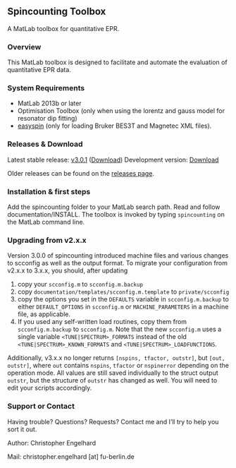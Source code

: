 ## Spincounting Toolbox

A MatLab toolbox for quantitative EPR.

### Overview
This MatLab toolbox is designed to facilitate and automate the evaluation of quantitative EPR data.

### System Requirements
 * MatLab 2013b or later
 * Optimisation Toolbox (only when using the lorentz and gauss model for resonator dip fitting)
 * [easyspin](http://easyspin.org) (only for loading Bruker BES3T and Magnetec XML files).

### Releases & Download

Latest stable release: [v3.0.1](https://github.com/lcts/spincounting/releases/latest) ([Download](https://github.com/lcts/spincounting/archive/v3.0.1.zip))
Development version: [Download](https://github.com/lcts/spincounting/archive/master.zip)

Older releases can be found on the [releases page](https://github.com/lcts/spincounting/releases).

### Installation & first steps
Add the spincounting folder to your MatLab search path. Read and follow documentation/INSTALL.
The toolbox is invoked by typing `spincounting` on the MatLab command line.

### Upgrading from v2.x.x
Version 3.0.0 of spincounting introduced machine files and various changes to scconfig as well as
the output format. To migrate your configuration from v2.x.x to 3.x.x, you should, after updating

 1. copy your `scconfig.m` to `scconfig.m.backup`
 2. copy `documentation/templates/scconfig.m.template` to `private/scconfig`
 3. copy the options you set in the `DEFAULTS` variable in `scconfig.m.backup` to either
    `DEFAULT_OPTIONS` in `scconfig.m` or `MACHINE_PARAMETERS` in a machine file, as applicable.
 4. If you used any self-written load routines, copy them from `scconfig.m.backup` to `scconfig.m`. Note
    that the new `scconfig.m` uses a single variable `<TUNE|SPECTRUM>_FORMATS` instead of the old
    `<TUNE|SPECTRUM>_KNOWN_FORMATS` and `<TUNE|SPECTRUM>_LOADFUNCTIONS`.

Additionally, v3.x.x no longer returns `[nspins, tfactor, outstr]`, but `[out, outstr]`, where `out`
contains `nspins`, `tfactor` or `nspinerror` depending on the operation mode. All values are still saved
individually to the struct output `outstr`, but the structure of `outstr` has changed as well. You will need to
edit your scripts accordingly.

### Support or Contact
Having trouble? Questions? Requests? Contact me and I’ll try to help you sort it out.

Author: Christopher Engelhard

Mail: christopher.engelhard [at] fu-berlin.de
